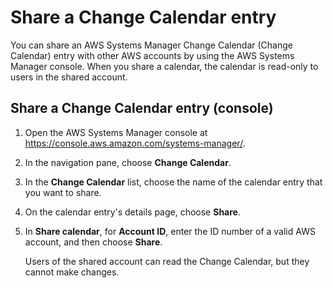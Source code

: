 # Share a Change Calendar entry<a name="change-calendar-share"></a>

You can share an AWS Systems Manager Change Calendar \(Change Calendar\) entry with other AWS accounts by using the AWS Systems Manager console\. When you share a calendar, the calendar is read\-only to users in the shared account\.

## Share a Change Calendar entry \(console\)<a name="change-calendar-share-entry-console"></a>

1. Open the AWS Systems Manager console at [https://console\.aws\.amazon\.com/systems\-manager/](https://console.aws.amazon.com/systems-manager/)\.

1. In the navigation pane, choose **Change Calendar**\.

1. In the **Change Calendar** list, choose the name of the calendar entry that you want to share\.

1. On the calendar entry's details page, choose **Share**\.

1. In **Share calendar**, for **Account ID**, enter the ID number of a valid AWS account, and then choose **Share**\.

   Users of the shared account can read the Change Calendar, but they cannot make changes\.